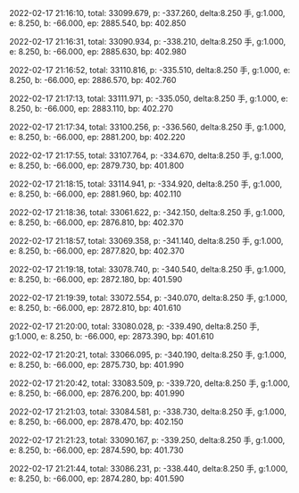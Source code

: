2022-02-17 21:16:10, total: 33099.679, p: -337.260, delta:8.250 手, g:1.000, e: 8.250, b: -66.000, ep: 2885.540, bp: 402.850

2022-02-17 21:16:31, total: 33090.934, p: -338.210, delta:8.250 手, g:1.000, e: 8.250, b: -66.000, ep: 2885.630, bp: 402.980

2022-02-17 21:16:52, total: 33110.816, p: -335.510, delta:8.250 手, g:1.000, e: 8.250, b: -66.000, ep: 2886.570, bp: 402.760

2022-02-17 21:17:13, total: 33111.971, p: -335.050, delta:8.250 手, g:1.000, e: 8.250, b: -66.000, ep: 2883.110, bp: 402.270

2022-02-17 21:17:34, total: 33100.256, p: -336.560, delta:8.250 手, g:1.000, e: 8.250, b: -66.000, ep: 2881.200, bp: 402.220

2022-02-17 21:17:55, total: 33107.764, p: -334.670, delta:8.250 手, g:1.000, e: 8.250, b: -66.000, ep: 2879.730, bp: 401.800

2022-02-17 21:18:15, total: 33114.941, p: -334.920, delta:8.250 手, g:1.000, e: 8.250, b: -66.000, ep: 2881.960, bp: 402.110

2022-02-17 21:18:36, total: 33061.622, p: -342.150, delta:8.250 手, g:1.000, e: 8.250, b: -66.000, ep: 2876.810, bp: 402.370

2022-02-17 21:18:57, total: 33069.358, p: -341.140, delta:8.250 手, g:1.000, e: 8.250, b: -66.000, ep: 2877.820, bp: 402.370

2022-02-17 21:19:18, total: 33078.740, p: -340.540, delta:8.250 手, g:1.000, e: 8.250, b: -66.000, ep: 2872.180, bp: 401.590

2022-02-17 21:19:39, total: 33072.554, p: -340.070, delta:8.250 手, g:1.000, e: 8.250, b: -66.000, ep: 2872.810, bp: 401.610

2022-02-17 21:20:00, total: 33080.028, p: -339.490, delta:8.250 手, g:1.000, e: 8.250, b: -66.000, ep: 2873.390, bp: 401.610

2022-02-17 21:20:21, total: 33066.095, p: -340.190, delta:8.250 手, g:1.000, e: 8.250, b: -66.000, ep: 2875.730, bp: 401.990

2022-02-17 21:20:42, total: 33083.509, p: -339.720, delta:8.250 手, g:1.000, e: 8.250, b: -66.000, ep: 2876.200, bp: 401.990

2022-02-17 21:21:03, total: 33084.581, p: -338.730, delta:8.250 手, g:1.000, e: 8.250, b: -66.000, ep: 2878.470, bp: 402.150

2022-02-17 21:21:23, total: 33090.167, p: -339.250, delta:8.250 手, g:1.000, e: 8.250, b: -66.000, ep: 2874.590, bp: 401.730

2022-02-17 21:21:44, total: 33086.231, p: -338.440, delta:8.250 手, g:1.000, e: 8.250, b: -66.000, ep: 2874.280, bp: 401.590
